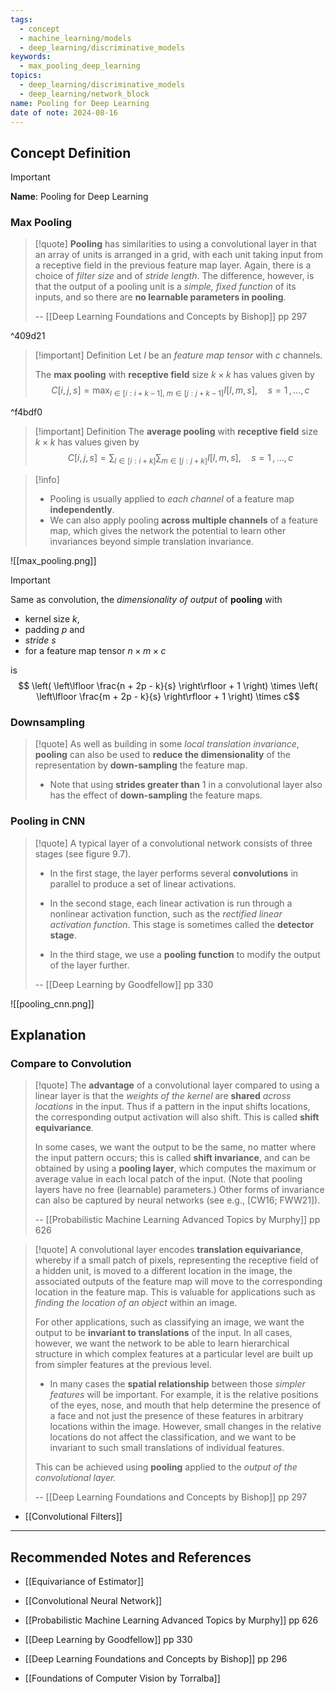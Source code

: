 ```yaml
---
tags:
  - concept
  - machine_learning/models
  - deep_learning/discriminative_models
keywords:
  - max_pooling_deep_learning
topics:
  - deep_learning/discriminative_models
  - deep_learning/network_block
name: Pooling for Deep Learning
date of note: 2024-08-16
---
```


## Concept Definition

>[!important]
>**Name**: Pooling for Deep Learning

### Max Pooling 

>[!quote]
>**Pooling** has similarities to using a convolutional layer in that an array of units is arranged in a grid, with each unit taking input from a receptive field in the previous feature map layer. Again, there is a choice of *filter size* and of *stride length*. The difference, however, is that the output of a pooling unit is a *simple, fixed function* of its inputs, and so there are **no learnable parameters in pooling**.
>
>-- [[Deep Learning Foundations and Concepts by Bishop]] pp 297

^409d21

>[!important] Definition
>Let $I$ be an *feature map tensor* with $c$ channels.
>
>The **max pooling** with **receptive field** size $k\times k$ has values given by 
>$$
>C[i, j, s] = \max_{l \in [i: i+k-1], \; m\in [j: j+k-1]} I[l, m, s], \quad s=1\,{,}\ldots{,}\,c
>$$

^f4bdf0

>[!important] Definition
>The **average pooling** with **receptive field** size $k\times k$ has values given by 
>$$
>C[i, j, s] = \sum_{l \in [i: i+k]}\sum_{m\in [j: j+k]} I[l, m, s], \quad s=1\,{,}\ldots{,}\,c
>$$

>[!info]
>- Pooling is usually applied to *each channel* of a feature map **independently**.
>- We can also apply pooling **across multiple channels** of a feature map, which gives the network the potential to learn other invariances beyond simple translation invariance.

![[max_pooling.png]]

>[!important] 
>Same as convolution, the *dimensionality of output* of **pooling** with 
>- kernel size $k$, 
>- padding $p$ and 
>- *stride* $s$ 
>- for a feature map tensor $n\times m\times c$ 
>
>is 
>$$ \left( \left\lfloor \frac{n + 2p - k}{s} \right\rfloor + 1 \right)   \times  \left( \left\lfloor  \frac{m + 2p - k}{s} \right\rfloor + 1 \right) \times c$$

### Downsampling

>[!quote]
>As well as building in some *local translation invariance*, **pooling** can also be used to **reduce the dimensionality** of the representation by **down-sampling** the feature map. 
>- Note that using **strides greater than** $1$ in a convolutional layer also has the effect of **down-sampling** the feature maps.



### Pooling in CNN

>[!quote]
>A typical layer of a convolutional network consists of three stages (see figure 9.7). 
>
>- In the first stage, the layer performs several **convolutions** in parallel to produce a set of linear activations. 
>
>- In the second stage, each linear activation is run through a nonlinear activation function, such as the *rectified linear activation function*. This stage is sometimes called the **detector stage**. 
>- In the third stage, we use a **pooling function** to modify the output of the layer further.
>  
>-- [[Deep Learning by Goodfellow]] pp 330  

![[pooling_cnn.png]]

## Explanation

### Compare to Convolution

>[!quote]
>The **advantage** of a convolutional layer compared to using a linear layer is that the *weights of the kernel* are **shared** *across locations* in the input. Thus if a pattern in the input shifts locations, the corresponding output activation will also shift. This is called **shift equivariance**. 
> 
> In some cases, we want the output to be the same, no matter where the input pattern occurs; this is called **shift invariance**, and can be obtained by using a **pooling layer**, which computes the maximum or average value in each local patch of the input. (Note that pooling layers have no free (learnable) parameters.) Other forms of invariance can also be captured by neural networks (see e.g., [CW16; FWW21]).
>
>-- [[Probabilistic Machine Learning Advanced Topics by Murphy]] pp 626

>[!quote]
>A convolutional layer encodes **translation equivariance**, whereby if a small patch of pixels, representing the receptive field of a hidden unit, is moved to a different location in the image, the associated outputs of the feature map will move to the corresponding location in the feature map. This is valuable for applications such as *finding the location of an object* within an image. 
>
>For other applications, such as classifying an image, we want the output to be **invariant to translations** of the input. In all cases, however, we want the network to be able to learn hierarchical structure in which complex features at a particular level are built up from simpler features at the previous level. 
>- In many cases the **spatial relationship** between those *simpler features* will be important. For example, it is the relative positions of the eyes, nose, and mouth that help determine the presence of a face and not just the presence of these features in arbitrary locations within the image. However, small changes in the relative locations do not affect the classification, and we want to be invariant to such small translations of individual features. 
>
>This can be achieved using **pooling** applied to the *output of the convolutional layer.*
>
>-- [[Deep Learning Foundations and Concepts by Bishop]] pp 297

- [[Convolutional Filters]]






-----------
##  Recommended Notes and References

- [[Equivariance of Estimator]]
- [[Convolutional Neural Network]]


- [[Probabilistic Machine Learning Advanced Topics by Murphy]] pp 626
- [[Deep Learning by Goodfellow]] pp 330
- [[Deep Learning Foundations and Concepts by Bishop]] pp 296
- [[Foundations of Computer Vision by Torralba]] 